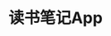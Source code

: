 ---
title: 读书笔记App
description: “书是别人的，读书笔记才是自己的。” 市面上有许多笔记类应用，但是它们都不是专为读书笔记设计的。这个应用将会专注于读书笔记，让你可以快速记录你的读书笔记。
cover: "./note-taking-for-reading.png"
projectType: 课程设计
productType: Mobile App
technologies: 
    - .NET MAUI
    - ASP.NET Core
    - EF Core
teamMembers:
    - Wenwei Lin
roles:
    - UI设计
    - 前端开发
start: 2023-06
end: 2023-06
githubRepo: https://github.com/wenwei-lin/ReadingNoteApp
# liveDemo: 
---